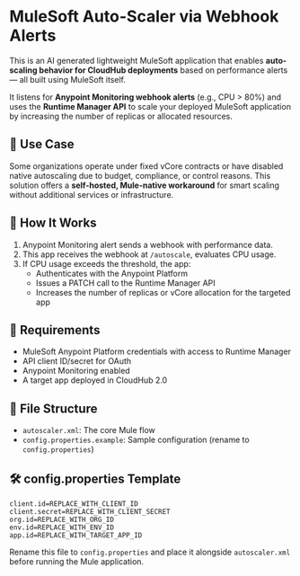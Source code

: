 # MuleSoft Auto-Scaler via Webhook Alerts

This is an AI generated lightweight MuleSoft application that enables **auto-scaling behavior for CloudHub deployments** based on performance alerts — all built using MuleSoft itself.

It listens for **Anypoint Monitoring webhook alerts** (e.g., CPU > 80%) and uses the **Runtime Manager API** to scale your deployed MuleSoft application by increasing the number of replicas or allocated resources.

## 🔧 Use Case

Some organizations operate under fixed vCore contracts or have disabled native autoscaling due to budget, compliance, or control reasons. This solution offers a **self-hosted, Mule-native workaround** for smart scaling without additional services or infrastructure.

## 🚀 How It Works

1. Anypoint Monitoring alert sends a webhook with performance data.
2. This app receives the webhook at `/autoscale`, evaluates CPU usage.
3. If CPU usage exceeds the threshold, the app:
   - Authenticates with the Anypoint Platform
   - Issues a PATCH call to the Runtime Manager API
   - Increases the number of replicas or vCore allocation for the targeted app

## 🔐 Requirements

- MuleSoft Anypoint Platform credentials with access to Runtime Manager
- API client ID/secret for OAuth
- Anypoint Monitoring enabled
- A target app deployed in CloudHub 2.0

## 📁 File Structure

- `autoscaler.xml`: The core Mule flow
- `config.properties.example`: Sample configuration (rename to `config.properties`)

## 🛠 config.properties Template

```properties
client.id=REPLACE_WITH_CLIENT_ID
client.secret=REPLACE_WITH_CLIENT_SECRET
org.id=REPLACE_WITH_ORG_ID
env.id=REPLACE_WITH_ENV_ID
app.id=REPLACE_WITH_TARGET_APP_ID
```

Rename this file to `config.properties` and place it alongside `autoscaler.xml`
before running the Mule application.
